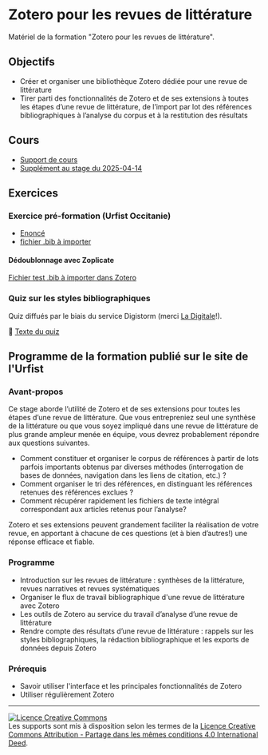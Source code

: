 # Zotero pour les revues de littérature

Matériel de la formation "Zotero pour les revues de littérature".

## Objectifs

* Créer et organiser une bibliothèque Zotero dédiée pour une revue de littérature
* Tirer parti des fonctionnalités de Zotero et de ses extensions à toutes les étapes d’une revue de littérature, de l’import par lot des références bibliographiques à l’analyse du corpus et à la restitution des résultats

## Cours
* [Support de cours](https://github.com/fflamerie/zotero_revlit/blob/main/docs/zotero_RevLit_COURS.md) 
* [Supplément au stage du 2025-04-14](https://github.com/fflamerie/zotero_revlit/blob/main/docs/zotero_RevLit_SUPPL_20250414.md)

## Exercices
### Exercice pré-formation (Urfist Occitanie)
  * [Enoncé](https://github.com/fflamerie/zotero_revlit/blob/main/docs/Exercices_preformation_Zotero_RevLit_diff.odt)
  * [fichier .bib à importer](https://github.com/fflamerie/zotero_revlit/blob/main/docs/import_Zotero_RevLit.bib)

#### Dédoublonnage avec Zoplicate

[Fichier test .bib à importer dans Zotero](https://github.com/fflamerie/zotero_revlit/blob/main/docs/test_zoplicate.bib)

### Quiz sur les styles bibliographiques

Quiz diffués par le biais du service Digistorm (merci [La Digitale](https://ladigitale.dev/)!).

🎯 [Texte du quiz](https://github.com/fflamerie/zotero_revlit/blob/main/docs/zotero_styles_quiz.md)

## Programme de la formation publié sur le site de l'Urfist

### Avant-propos
Ce stage aborde l’utilité de Zotero et de ses extensions pour toutes les étapes d’une revue de littérature.
Que vous entrepreniez seul une synthèse de la littérature ou que vous soyez impliqué dans une revue de littérature de plus grande ampleur menée en équipe, vous devrez probablement répondre aux questions suivantes. 

* Comment constituer et organiser le corpus de références à partir de lots parfois importants obtenus par diverses méthodes (interrogation de bases de données, navigation dans les liens de citation, etc.) ?
* Comment organiser le tri des références, en distinguant les références retenues des références exclues ?
* Comment récupérer rapidement les fichiers de texte intégral correspondant aux articles retenus pour l’analyse? 

Zotero et ses extensions peuvent grandement faciliter la réalisation de votre revue, en apportant à chacune de ces questions (et à bien d’autres!) une réponse efficace et fiable.

### Programme
* Introduction sur les revues de littérature : synthèses de la littérature, revues narratives et revues systématiques
* Organiser le flux de travail bibliographique d'une revue de littérature avec Zotero
* Les outils de Zotero au service du travail d’analyse d’une revue de littérature
* Rendre compte des résultats d’une revue de littérature : rappels sur les styles bibliographiques, la rédaction bibliographique et les exports de données depuis Zotero
        
### Prérequis
* Savoir utiliser l'interface et les principales fonctionnalités de Zotero 
* Utiliser régulièrement Zotero
      
***

<a rel="license" href="https://creativecommons.org/licenses/by-sa/4.0/deed.en"><img alt="Licence Creative Commons" style="border-width:0" src="https://i.creativecommons.org/l/by-sa/3.0/fr/88x31.png" /></a><br />Les supports sont mis à disposition selon les termes de la <a rel="license" href="https://creativecommons.org/licenses/by-sa/4.0/deed.en">Licence Creative Commons Attribution - Partage dans les mêmes conditions 4.0 International Deed</a>.

